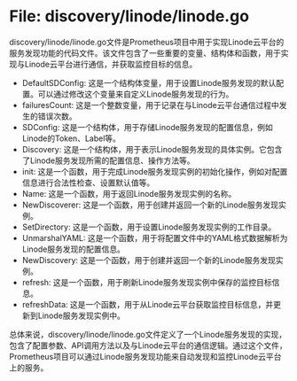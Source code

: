 # File: discovery/linode/linode.go

discovery/linode/linode.go文件是Prometheus项目中用于实现Linode云平台的服务发现功能的代码文件。该文件包含了一些重要的变量、结构体和函数，用于实现与Linode云平台进行通信，并获取监控目标的信息。

- DefaultSDConfig: 这是一个结构体变量，用于设置Linode服务发现的默认配置。可以通过修改这个变量来自定义Linode服务发现的行为。
- failuresCount: 这是一个整数变量，用于记录在与Linode云平台通信过程中发生的错误次数。
- SDConfig: 这是一个结构体，用于存储Linode服务发现的配置信息，例如Linode的Token、Label等。
- Discovery: 这是一个结构体，用于表示Linode服务发现的具体实例。它包含了Linode服务发现所需的配置信息、操作方法等。
- init: 这是一个函数，用于完成Linode服务发现实例的初始化操作，例如对配置信息进行合法性检查、设置默认值等。
- Name: 这是一个函数，用于返回Linode服务发现实例的名称。
- NewDiscoverer: 这是一个函数，用于创建并返回一个新的Linode服务发现实例。
- SetDirectory: 这是一个函数，用于设置Linode服务发现实例的工作目录。
- UnmarshalYAML: 这是一个函数，用于将配置文件中的YAML格式数据解析为Linode服务发现的配置信息。
- NewDiscovery: 这是一个函数，用于创建并返回一个新的Linode服务发现实例。
- refresh: 这是一个函数，用于刷新Linode服务发现实例中保存的监控目标信息。
- refreshData: 这是一个函数，用于从Linode云平台获取监控目标信息，并更新到Linode服务发现实例中。

总体来说，discovery/linode/linode.go文件定义了一个Linode服务发现的实现，包含了配置参数、API调用方法以及与Linode云平台的通信逻辑。通过这个文件，Prometheus项目可以通过Linode服务发现功能来自动发现和监控Linode云平台上的服务。

